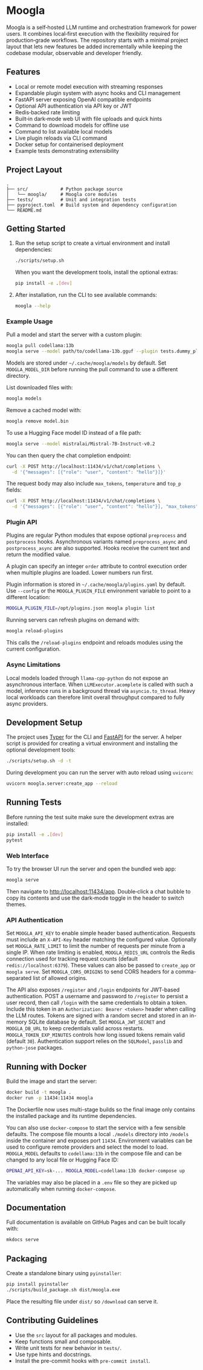 # Moogla

Moogla is a self‑hosted LLM runtime and orchestration framework for power users.
It combines local‑first execution with the flexibility required for
production‑grade workflows.  The repository starts with a minimal project layout
that lets new features be added incrementally while keeping the codebase
modular, observable and developer friendly.

## Features

- Local or remote model execution with streaming responses
- Expandable plugin system with async hooks and CLI management
- FastAPI server exposing OpenAI compatible endpoints
- Optional API authentication via API key or JWT
- Redis‑backed rate limiting
- Built‑in dark‑mode web UI with file uploads and quick hints
- Command to download models for offline use
- Command to list available local models
- Live plugin reloads via CLI command
- Docker setup for containerised deployment
- Example tests demonstrating extensibility

## Project Layout

```
.
├── src/            # Python package source
│   └── moogla/     # Moogla core modules
├── tests/          # Unit and integration tests
├── pyproject.toml  # Build system and dependency configuration
└── README.md
```

## Getting Started

1. Run the setup script to create a virtual environment and install
   dependencies:

   ```bash
   ./scripts/setup.sh
   ```

   When you want the development tools, install the optional extras:

   ```bash
   pip install -e .[dev]
   ```

2. After installation, run the CLI to see available commands:

   ```bash
   moogla --help
   ```

### Example Usage

Pull a model and start the server with a custom plugin:

```bash
moogla pull codellama:13b
moogla serve --model path/to/codellama-13b.gguf --plugin tests.dummy_plugin
```
Models are stored under `~/.cache/moogla/models` by default. Set `MOOGLA_MODEL_DIR` before running the pull command to use a different directory.

List downloaded files with:

```bash
moogla models
```

Remove a cached model with:

```bash
moogla remove model.bin
```

To use a Hugging Face model ID instead of a file path:

```bash
moogla serve --model mistralai/Mistral-7B-Instruct-v0.2
```

You can then query the chat completion endpoint:

```bash
curl -X POST http://localhost:11434/v1/chat/completions \
  -d '{"messages": [{"role": "user", "content": "hello"}]}'
```

The request body may also include ``max_tokens``, ``temperature`` and ``top_p``
fields:

```bash
curl -X POST http://localhost:11434/v1/chat/completions \
  -d '{"messages": [{"role": "user", "content": "hello"}], "max_tokens": 32, "temperature": 0.7}'
```

### Plugin API

Plugins are regular Python modules that expose optional `preprocess` and
`postprocess` hooks. Asynchronous variants named `preprocess_async` and
`postprocess_async` are also supported. Hooks receive the current text and
return the modified value.

A plugin can specify an integer `order` attribute to control execution order
when multiple plugins are loaded. Lower numbers run first.

Plugin information is stored in `~/.cache/moogla/plugins.yaml` by default.
Use `--config` or the `MOOGLA_PLUGIN_FILE` environment variable to point
to a different location:

```bash
MOOGLA_PLUGIN_FILE=/opt/plugins.json moogla plugin list
```

Running servers can refresh plugins on demand with:

```bash
moogla reload-plugins
```

This calls the `/reload-plugins` endpoint and reloads modules using the
current configuration.

### Async Limitations

Local models loaded through `llama-cpp-python` do not expose an asynchronous
interface. When `LLMExecutor.acomplete` is called with such a model, inference
runs in a background thread via `asyncio.to_thread`. Heavy local workloads can
therefore limit overall throughput compared to fully async providers.

## Development Setup

The project uses [Typer](https://typer.tiangolo.com/) for the CLI and
[FastAPI](https://fastapi.tiangolo.com/) for the server. A helper script is
provided for creating a virtual environment and installing the optional
development tools:

```bash
./scripts/setup.sh -d -t
```

During development you can run the server with auto reload using `uvicorn`:

```bash
uvicorn moogla.server:create_app --reload
```

## Running Tests

Before running the test suite make sure the development extras are installed:

```bash
pip install -e .[dev]
pytest
```

### Web Interface

To try the browser UI run the server and open the bundled web app:

```bash
moogla serve
```

Then navigate to [http://localhost:11434/app](http://localhost:11434/app).
Double‑click a chat bubble to copy its contents and use the dark‑mode toggle in
the header to switch themes.

### API Authentication

Set `MOOGLA_API_KEY` to enable simple header based authentication. Requests must
include an `X-API-Key` header matching the configured value. Optionally set
`MOOGLA_RATE_LIMIT` to limit the number of requests per minute from a single IP.
When rate limiting is enabled, `MOOGLA_REDIS_URL` controls the Redis connection
used for tracking request counts (default `redis://localhost:6379`). These values
can also be passed to `create_app` or `moogla serve`.
Set `MOOGLA_CORS_ORIGINS` to send CORS headers for a comma-separated list of
allowed origins.

The API also exposes `/register` and `/login` endpoints for JWT-based
authentication. POST a username and password to `/register` to persist a user
record, then call `/login` with the same credentials to obtain a token.
Include this token in an `Authorization: Bearer <token>` header when calling the
LLM routes. Tokens are signed with a random secret and stored in an in-memory
SQLite database by default. Set `MOOGLA_JWT_SECRET` and `MOOGLA_DB_URL` to keep
credentials valid across restarts. `MOOGLA_TOKEN_EXP_MINUTES` controls how long
issued tokens remain valid (default `30`). Authentication support relies on the
`SQLModel`, `passlib` and `python-jose` packages.

## Running with Docker

Build the image and start the server:

```bash
docker build -t moogla .
docker run -p 11434:11434 moogla
```
The Dockerfile now uses multi-stage builds so the final image only contains the
installed package and its runtime dependencies.

You can also use `docker-compose` to start the service with a few sensible
defaults. The compose file mounts a local `./models` directory into `/models`
inside the container and exposes port `11434`. Environment variables can be
used to configure remote providers and select the model to load. `MOOGLA_MODEL`
defaults to `codellama:13b` in the compose file and can be changed to any
local file or Hugging Face ID:

```bash
OPENAI_API_KEY=sk-... MOOGLA_MODEL=codellama:13b docker-compose up
```

The variables may also be placed in a `.env` file so they are picked up
automatically when running `docker-compose`.

## Documentation

Full documentation is available on GitHub Pages and can be built locally with:

```bash
mkdocs serve
```

## Packaging

Create a standalone binary using `pyinstaller`:

```bash
pip install pyinstaller
./scripts/build_package.sh dist/moogla.exe
```

Place the resulting file under `dist/` so `/download` can serve it.




## Contributing Guidelines

- Use the `src` layout for all packages and modules.
- Keep functions small and composable.
- Write unit tests for new behavior in `tests/`.
- Use type hints and docstrings.
- Install the pre-commit hooks with `pre-commit install`.

